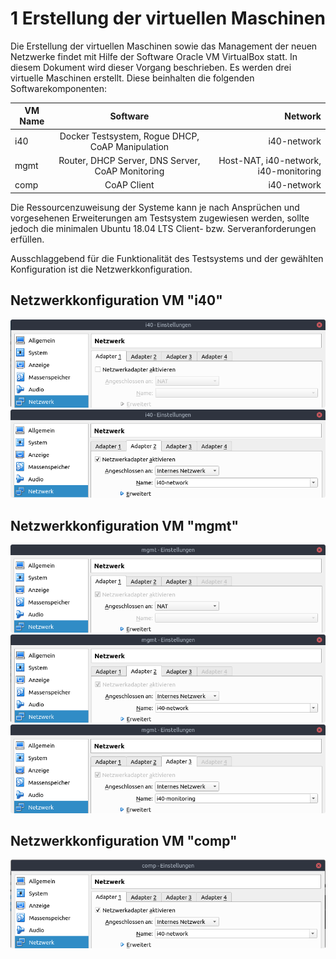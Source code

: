 # 1 Erstellung der virtuellen Maschinen
Die Erstellung der virtuellen Maschinen sowie das Management der neuen Netzwerke findet mit Hilfe der Software Oracle VM VirtualBox statt. In diesem Dokument wird dieser Vorgang beschrieben. Es werden drei virtuelle Maschinen erstellt. Diese beinhalten die folgenden Softwarekomponenten:

| VM Name | Software           | Network  |
| --------|:-------------:| -----:|
| i40     | Docker Testsystem, Rogue DHCP, CoAP Manipulation | i40-network |
| mgmt    | Router, DHCP Server, DNS Server, CoAP Monitoring | Host-NAT, i40-network, i40-monitoring |
| comp    | CoAP Client                                      | i40-network |

Die Ressourcenzuweisung der Systeme kann je nach Ansprüchen und vorgesehenen Erweiterungen am Testsystem zugewiesen werden, sollte jedoch die minimalen Ubuntu 18.04 LTS Client- bzw. Serveranforderungen erfüllen.

Ausschlaggebend für die Funktionalität des Testsystems und der gewählten Konfiguration ist die Netzwerkkonfiguration.

## Netzwerkkonfiguration VM "i40"
![i40 Network Interface 1](https://github.com/fjnalta/thesis/blob/master/doc/img/i40-if1.png)
![i40 Network Interface 2](https://github.com/fjnalta/thesis/blob/master/doc/img/i40-if2.png)

## Netzwerkkonfiguration VM "mgmt"
![mgmt Network Interface 1](https://github.com/fjnalta/thesis/blob/master/doc/img/mgmt-if1.png)
![mgmt Network Interface 2](https://github.com/fjnalta/thesis/blob/master/doc/img/mgmt-if2.png)
![mgmt Network Interface 3](https://github.com/fjnalta/thesis/blob/master/doc/img/mgmt-if3.png)

## Netzwerkkonfiguration VM "comp"
![mgmt Network Interface 1](https://github.com/fjnalta/thesis/blob/master/doc/img/comp-if1.png)